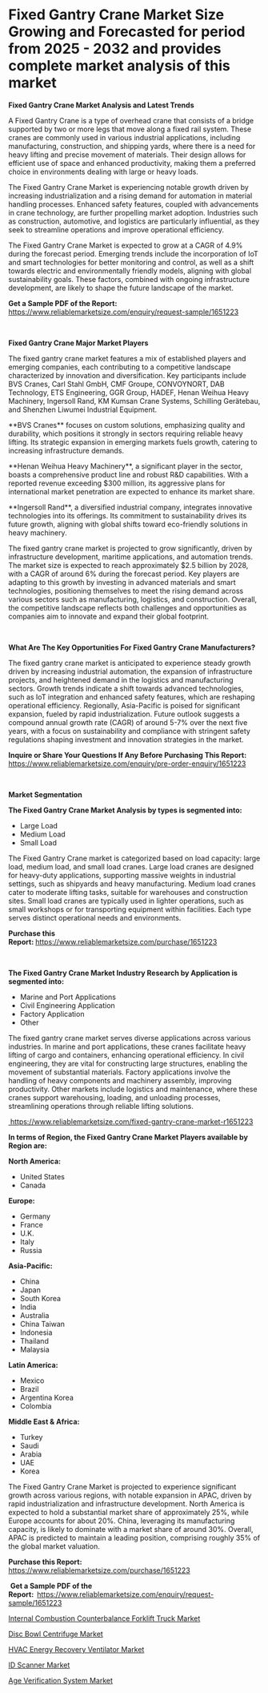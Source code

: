 <p><h1>Fixed Gantry Crane Market Size Growing and Forecasted for period from 2025 - 2032 and provides complete market analysis of this market</h1></p><p><strong>Fixed Gantry Crane Market Analysis and Latest Trends</strong></p>
<p><p>A Fixed Gantry Crane is a type of overhead crane that consists of a bridge supported by two or more legs that move along a fixed rail system. These cranes are commonly used in various industrial applications, including manufacturing, construction, and shipping yards, where there is a need for heavy lifting and precise movement of materials. Their design allows for efficient use of space and enhanced productivity, making them a preferred choice in environments dealing with large or heavy loads.</p><p>The Fixed Gantry Crane Market is experiencing notable growth driven by increasing industrialization and a rising demand for automation in material handling processes. Enhanced safety features, coupled with advancements in crane technology, are further propelling market adoption. Industries such as construction, automotive, and logistics are particularly influential, as they seek to streamline operations and improve operational efficiency.</p><p>The Fixed Gantry Crane Market is expected to grow at a CAGR of 4.9% during the forecast period. Emerging trends include the incorporation of IoT and smart technologies for better monitoring and control, as well as a shift towards electric and environmentally friendly models, aligning with global sustainability goals. These factors, combined with ongoing infrastructure development, are likely to shape the future landscape of the market.</p></p>
<p><strong>Get a Sample PDF of the Report:&nbsp;</strong> <a href="https://www.reliablemarketsize.com/enquiry/request-sample/1651223?utm_campaign=1833&utm_medium=2&utm_source=Github&utm_content=ia&utm_term=08042025&utm_id=fixed-gantry-crane">https://www.reliablemarketsize.com/enquiry/request-sample/1651223</a></p>
<p>&nbsp;</p>
<p><strong>Fixed Gantry Crane Major Market Players</strong></p>
<p><p>The fixed gantry crane market features a mix of established players and emerging companies, each contributing to a competitive landscape characterized by innovation and diversification. Key participants include BVS Cranes, Carl Stahl GmbH, CMF Groupe, CONVOYNORT, DAB Technology, ETS Engineering, GGR Group, HADEF, Henan Weihua Heavy Machinery, Ingersoll Rand, KM Kumsan Crane Systems, Schilling Gerätebau, and Shenzhen Liwumei Industrial Equipment.</p><p>**BVS Cranes** focuses on custom solutions, emphasizing quality and durability, which positions it strongly in sectors requiring reliable heavy lifting. Its strategic expansion in emerging markets fuels growth, catering to increasing infrastructure demands.</p><p>**Henan Weihua Heavy Machinery**, a significant player in the sector, boasts a comprehensive product line and robust R&D capabilities. With a reported revenue exceeding $300 million, its aggressive plans for international market penetration are expected to enhance its market share.</p><p>**Ingersoll Rand**, a diversified industrial company, integrates innovative technologies into its offerings. Its commitment to sustainability drives its future growth, aligning with global shifts toward eco-friendly solutions in heavy machinery.</p><p>The fixed gantry crane market is projected to grow significantly, driven by infrastructure development, maritime applications, and automation trends. The market size is expected to reach approximately $2.5 billion by 2028, with a CAGR of around 6% during the forecast period. Key players are adapting to this growth by investing in advanced materials and smart technologies, positioning themselves to meet the rising demand across various sectors such as manufacturing, logistics, and construction. Overall, the competitive landscape reflects both challenges and opportunities as companies aim to innovate and expand their global footprint.</p></p>
<p>&nbsp;</p>
<p><strong>What Are The Key Opportunities For Fixed Gantry Crane Manufacturers?</strong></p>
<p><p>The fixed gantry crane market is anticipated to experience steady growth driven by increasing industrial automation, the expansion of infrastructure projects, and heightened demand in the logistics and manufacturing sectors. Growth trends indicate a shift towards advanced technologies, such as IoT integration and enhanced safety features, which are reshaping operational efficiency. Regionally, Asia-Pacific is poised for significant expansion, fueled by rapid industrialization. Future outlook suggests a compound annual growth rate (CAGR) of around 5-7% over the next five years, with a focus on sustainability and compliance with stringent safety regulations shaping investment and innovation strategies in the market.</p></p>
<p><strong>Inquire or Share Your Questions If Any Before Purchasing This Report:</strong> <a href="https://www.reliablemarketsize.com/enquiry/pre-order-enquiry/1651223?utm_campaign=1833&utm_medium=2&utm_source=Github&utm_content=ia&utm_term=08042025&utm_id=fixed-gantry-crane">https://www.reliablemarketsize.com/enquiry/pre-order-enquiry/1651223</a></p>
<p>&nbsp;</p>
<p><strong>Market Segmentation</strong></p>
<p><strong>The Fixed Gantry Crane Market Analysis by types is segmented into:</strong></p>
<p><ul><li>Large Load</li><li>Medium Load</li><li>Small Load</li></ul></p>
<p><p>The Fixed Gantry Crane market is categorized based on load capacity: large load, medium load, and small load cranes. Large load cranes are designed for heavy-duty applications, supporting massive weights in industrial settings, such as shipyards and heavy manufacturing. Medium load cranes cater to moderate lifting tasks, suitable for warehouses and construction sites. Small load cranes are typically used in lighter operations, such as small workshops or for transporting equipment within facilities. Each type serves distinct operational needs and environments.</p></p>
<p><strong>Purchase this Report:&nbsp;</strong><a href="https://www.reliablemarketsize.com/purchase/1651223?utm_campaign=1833&utm_medium=2&utm_source=Github&utm_content=ia&utm_term=08042025&utm_id=fixed-gantry-crane">https://www.reliablemarketsize.com/purchase/1651223</a></p>
<p>&nbsp;</p>
<p><strong>The Fixed Gantry Crane Market Industry Research by Application is segmented into:</strong></p>
<p><ul><li>Marine and Port Applications</li><li>Civil Engineering Application</li><li>Factory Application</li><li>Other</li></ul></p>
<p><p>The fixed gantry crane market serves diverse applications across various industries. In marine and port applications, these cranes facilitate heavy lifting of cargo and containers, enhancing operational efficiency. In civil engineering, they are vital for constructing large structures, enabling the movement of substantial materials. Factory applications involve the handling of heavy components and machinery assembly, improving productivity. Other markets include logistics and maintenance, where these cranes support warehousing, loading, and unloading processes, streamlining operations through reliable lifting solutions.</p></p>
<p><a href="https://www.reliablemarketsize.com/fixed-gantry-crane-market-r1651223?utm_campaign=1833&utm_medium=2&utm_source=Github&utm_content=ia&utm_term=08042025&utm_id=fixed-gantry-crane">&nbsp;https://www.reliablemarketsize.com/fixed-gantry-crane-market-r1651223</a></p>
<p><strong>In terms of Region, the Fixed Gantry Crane Market Players available by Region are:</strong></p>
<p>
    <p> <strong> North America: </strong>
        <ul>
            <li>United States</li>
            <li>Canada</li>
        </ul>
        </p> 
    <p> <strong> Europe: </strong>
        <ul>
            <li>Germany</li>
            <li>France</li>
            <li>U.K.</li>
            <li>Italy</li>
            <li>Russia</li>
        </ul>
        </p> 
    <p> <strong> Asia-Pacific: </strong>
        <ul>
            <li>China</li>
            <li>Japan</li>
            <li>South Korea</li>
            <li>India</li>
            <li>Australia</li>
            <li>China Taiwan</li>
            <li>Indonesia</li>
            <li>Thailand</li>
            <li>Malaysia</li>
        </ul>
        </p> 
    <p> <strong> Latin America: </strong>
        <ul>
            <li>Mexico</li>
            <li>Brazil</li>
            <li>Argentina Korea</li>
            <li>Colombia</li>
        </ul>
        </p> 
    <p> <strong> Middle East & Africa: </strong>
        <ul>
            <li>Turkey</li>
            <li>Saudi</li>
            <li>Arabia</li>
            <li>UAE</li>
            <li>Korea</li>
        </ul>
    </p>
    </p>
<p><p>The Fixed Gantry Crane Market is projected to experience significant growth across various regions, with notable expansion in APAC, driven by rapid industrialization and infrastructure development. North America is expected to hold a substantial market share of approximately 25%, while Europe accounts for about 20%. China, leveraging its manufacturing capacity, is likely to dominate with a market share of around 30%. Overall, APAC is predicted to maintain a leading position, comprising roughly 35% of the global market valuation.</p></p>
<p><strong>Purchase this Report: </strong><a href="https://www.reliablemarketsize.com/purchase/1651223?utm_campaign=1833&utm_medium=2&utm_source=Github&utm_content=ia&utm_term=08042025&utm_id=fixed-gantry-crane">https://www.reliablemarketsize.com/purchase/1651223</a></p>
<p>&nbsp;<strong>Get a Sample PDF of the Report:&nbsp;&nbsp;</strong><a href="https://www.reliablemarketsize.com/enquiry/request-sample/1651223?utm_campaign=1833&utm_medium=2&utm_source=Github&utm_content=ia&utm_term=08042025&utm_id=fixed-gantry-crane">https://www.reliablemarketsize.com/enquiry/request-sample/1651223</a></p>
<p><strong></strong></p>
<p><p><a href="https://github.com/motosyuliq/Market-Research-Report-List-1/blob/main/internal-combustion-counterbalance-forklift-truck-market.md?utm_campaign=1833&utm_medium=2&utm_source=Github&utm_content=ia&utm_term=08042025&utm_id=fixed-gantry-crane">Internal Combustion Counterbalance Forklift Truck Market</a></p><p><a href="https://github.com/spehnluenaru/Market-Research-Report-List-1/blob/main/disc-bowl-centrifuge-market.md?utm_campaign=1833&utm_medium=2&utm_source=Github&utm_content=ia&utm_term=08042025&utm_id=fixed-gantry-crane">Disc Bowl Centrifuge Market</a></p><p><a href="https://github.com/thapabylers2/Market-Research-Report-List-1/blob/main/hvac-energy-recovery-ventilator-market.md?utm_campaign=1833&utm_medium=2&utm_source=Github&utm_content=ia&utm_term=08042025&utm_id=fixed-gantry-crane">HVAC Energy Recovery Ventilator Market</a></p><p><a href="https://github.com/ryantindyaiz/Market-Research-Report-List-1/blob/main/id-scanner-market.md?utm_campaign=1833&utm_medium=2&utm_source=Github&utm_content=ia&utm_term=08042025&utm_id=fixed-gantry-crane">ID Scanner Market</a></p><p><a href="https://github.com/muskoaizahfi/Market-Research-Report-List-1/blob/main/age-verification-system-market.md?utm_campaign=1833&utm_medium=2&utm_source=Github&utm_content=ia&utm_term=08042025&utm_id=fixed-gantry-crane">Age Verification System Market</a></p></p>
